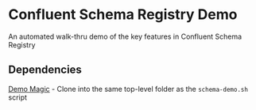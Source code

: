 # Confluent Schema Registry Demo
An automated walk-thru demo of the key features in Confluent Schema Registry

## Dependencies
[Demo Magic](https://github.com/paxtonhare/demo-magic) -
Clone into the same top-level folder as the `schema-demo.sh` script
